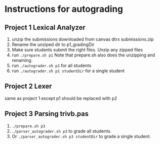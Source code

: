 # Instructions for autograding

## Project 1 Lexical Analyzer

1. unzip the submissions downloaded from canvas
   dtrx submissions.zip
2. Rename the unziped dir to p1_gradingDir
3. Make sure students submit the right files. Unzip any zipped files
4. run `./prepare.sh p1`
   Note that prepare.sh also does the unzipping and renaming.
5. run `./autograder.sh p1` for all students
6. run `./autograder.sh p1 studentDir` for a single student

## Project 2 Lexer

same as project 1 except p1 should be replaced with p2

## Project 3 Parsing trivb.pas

1. `./prepare.sh p3`
2. `./parser_autograder.sh p3` to grade all students.
3. Or `./parser_autograder.sh p3 studentDir` to grade a single student.
